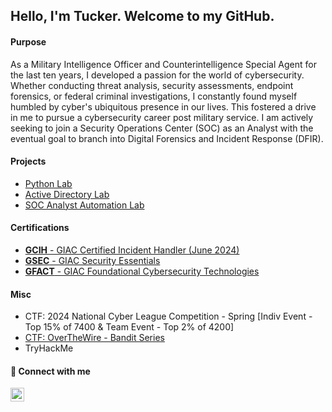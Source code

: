 ## Hello, I'm Tucker. Welcome to my GitHub.

#### Purpose
As a Military Intelligence Officer and Counterintelligence Special Agent for the last ten years, I developed a passion for the world of cybersecurity. Whether conducting threat analysis, security assessments, endpoint forensics, or federal criminal investigations, I constantly found myself humbled by cyber's ubiquitous presence in our lives. This fostered a drive in me to pursue a cybersecurity career post military service. I am actively seeking to join a Security Operations Center (SOC) as an Analyst with the eventual goal to branch into Digital Forensics and Incident Response (DFIR). 

#### Projects
- [Python Lab](https://github.com/tuckws/Lab_Python)
- [Active Directory Lab](https://github.com/tuckws/Lab_Active_Directory)
- [SOC Analyst Automation Lab](https://github.com/tuckws/Lab_SOC_Analyst_Automation)

#### Certifications
- [**GCIH** - GIAC Certified Incident Handler (June 2024)](https://www.giac.org/certifications/certified-incident-handler-gcih/)
- [**GSEC** - GIAC Security Essentials](https://www.giac.org/certifications/security-essentials-gsec/)
- [**GFACT** - GIAC Foundational Cybersecurity Technologies](https://www.giac.org/certifications/foundational-cybersecurity-technologies-gfact/)

#### Misc
- CTF: 2024 National Cyber League Competition - Spring [Indiv Event - Top 15% of 7400 & Team Event - Top 2% of 4200]
- [CTF: OverTheWire - Bandit Series](https://github.com/tuckws/CTF_OTW_Bandit)
- TryHackMe

#### :wave: Connect with me

[<img align="left" alt="tuckws | LinkedIn" width="22px" src="https://cdn.jsdelivr.net/npm/simple-icons@v3/icons/linkedin.svg" />][linkedin]

[linkedin]: https://linkedin.com/in/tuckws
